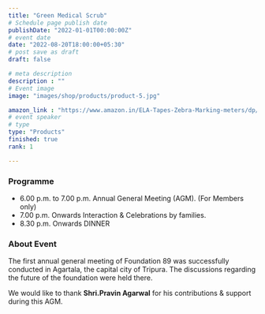 ```yaml
---
title: "Green Medical Scrub"
# Schedule page publish date
publishDate: "2022-01-01T00:00:00Z"
# event date
date: "2022-08-20T18:00:00+05:30"
# post save as draft
draft: false

# meta description
description : ""
# Event image
image: "images/shop/products/product-5.jpg"

amazon_link : "https://www.amazon.in/ELA-Tapes-Zebra-Marking-meters/dp/B074WCDTSQ?pd_rd_w=IWDoU&content-id=amzn1.sym.b2ea1fc9-434f-42e3-9c16-0a07e0eaef6c&pf_rd_p=b2ea1fc9-434f-42e3-9c16-0a07e0eaef6c&pf_rd_r=C3WAA4SA07EN96Q65A5E&pd_rd_wg=o4Dv9&pd_rd_r=c0b4c8ab-6e89-4cb3-874c-119ca285c318&pd_rd_i=B074WCDTSQ&psc=1&ref_=pd_bap_d_grid_rp_0_1_ec_t"
# event speaker
# type
type: "Products"
finished: true
rank: 1

---
```


### Programme


* 6.00 p.m. to 7.00 p.m. Annual General Meeting (AGM). (For Members only) 
* 7.00 p.m. Onwards Interaction & Celebrations by families. 
* 8.30 p.m. Onwards DINNER 

### About Event

The first annual general meeting of Foundation 89 was successfully conducted in Agartala, the capital city of Tripura. 
The discussions regarding the future of the foundation were held there.

We would like to thank  **Shri.Pravin Agarwal** for his contributions & support during this AGM.